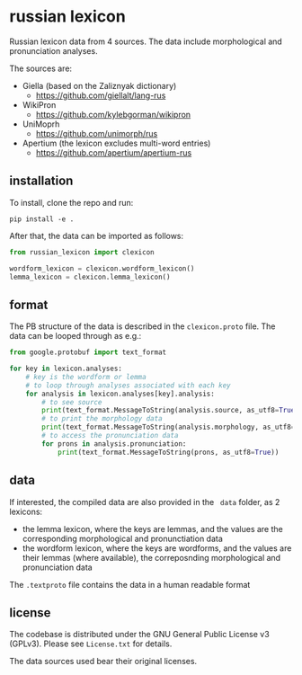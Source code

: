# russian lexicon

Russian lexicon data from 4 sources. The data include morphological and pronunciation analyses.

The sources are:

- Giella (based on the Zaliznyak dictionary)
  - https://github.com/giellalt/lang-rus
- WikiPron
  - https://github.com/kylebgorman/wikipron
- UniMoprh
  - https://github.com/unimorph/rus
- Apertium (the lexicon excludes multi-word entries)
    - https://github.com/apertium/apertium-rus

## installation

To install, clone the repo and run:

```shell
pip install -e .
```

After that, the data can be imported as follows:
```python
from russian_lexicon import clexicon

wordform_lexicon = clexicon.wordform_lexicon()
lemma_lexicon = clexicon.lemma_lexicon()
```

## format

The PB structure of the data is described in the ```clexicon.proto``` file.
The data can be looped through as e.g.:
```python
from google.protobuf import text_format

for key in lexicon.analyses:
    # key is the wordform or lemma
    # to loop through analyses associated with each key
    for analysis in lexicon.analyses[key].analysis:
        # to see source
        print(text_format.MessageToString(analysis.source, as_utf8=True))
        # to print the morphology data
        print(text_format.MessageToString(analysis.morphology, as_utf8=True))
        # to access the pronunciation data
        for prons in analysis.pronunciation:
            print(text_format.MessageToString(prons, as_utf8=True))
```


## data

If interested, the compiled data are also provided in the ``` data``` folder, as 2 lexicons:
- the lemma lexicon, where the keys are lemmas, and the values are the corresponding morphological and pronunctiation data 
- the wordform lexicon, where the keys are wordforms, and the values are their lemmas (where available), the correposnding morphological  and pronunciation data

The ```.textproto``` file contains the data in a human readable format

## license

The codebase is distributed under the GNU General Public License v3 (GPLv3). Please see ```License.txt``` for details.

The data sources used bear their original licenses.





